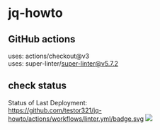 # jq-howto

## GitHub actions

uses: actions/checkout@v3 \
uses: super-linter/super-linter@v5.7.2

## check status

Status of Last Deployment:\
https://github.com/testor321/jq-howto/actions/workflows/linter.yml/badge.svg
<img src="https://github.com/testor321/jq-howto/workflows/My-GitHubActions-Basics/badge.svg?"><br>
